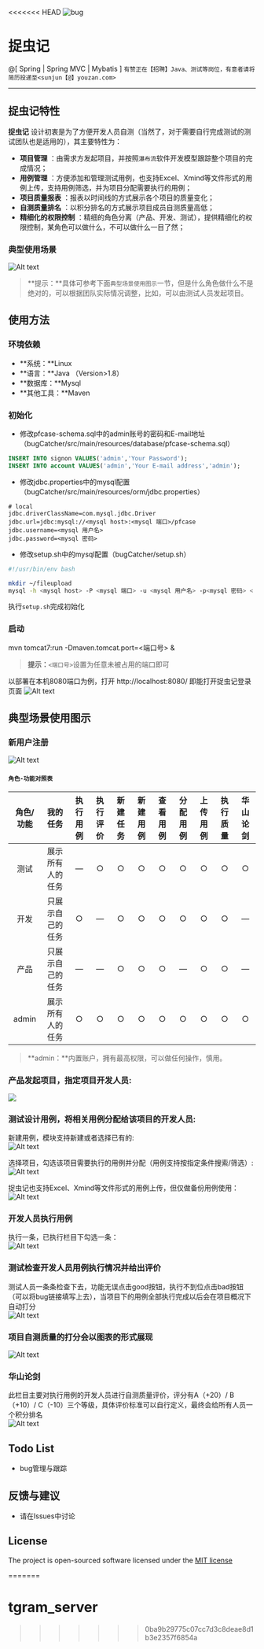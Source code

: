 <<<<<<< HEAD
![bug](README/capture_bug.png)

# 捉虫记

@[ Spring | Spring MVC | Mybatis ]
`有赞正在【招聘】Java、测试等岗位，有意者请将简历投递至<sunjun【@】youzan.com>`

-------------------

## 捉虫记特性

**捉虫记** 设计初衷是为了方便开发人员自测（当然了，对于需要自行完成测试的测试团队也是适用的），其主要特性为：

- **项目管理** ：由需求方发起项目，并按照`瀑布流`软件开发模型跟踪整个项目的完成情况；
- **用例管理** ：方便添加和管理测试用例，也支持Excel、Xmind等文件形式的用例上传，支持用例筛选，并为项目分配需要执行的用例；
- **项目质量报表** ：报表以时间线的方式展示各个项目的质量变化；
- **自测质量排名** ：以积分排名的方式展示项目成员自测质量高低；
- **精细化的权限控制** ：精细的角色分离（产品、开发、测试），提供精细化的权限控制，某角色可以做什么，不可以做什么一目了然；

### 典型使用场景
![Alt text](README/liu.jpeg)
> **提示：**具体可参考下面`典型场景使用图示`一节，但是什么角色做什么不是绝对的，可以根据团队实际情况调整，比如，可以由测试人员发起项目。

## 使用方法

### 环境依赖
- **系统：**Linux
- **语言：**Java （Version>1.8）
- **数据库：**Mysql
- **其他工具：**Maven

### 初始化
- 修改pfcase-schema.sql中的admin账号的密码和E-mail地址（bugCatcher/src/main/resources/database/pfcase-schema.sql）  
``` sql
INSERT INTO signon VALUES('admin','Your Password');
INSERT INTO account VALUES('admin','Your E-mail address','admin');
```

- 修改jdbc.properties中的mysql配置（bugCatcher/src/main/resources/orm/jdbc.properties）
```
# local
jdbc.driverClassName=com.mysql.jdbc.Driver
jdbc.url=jdbc:mysql://<mysql host>:<mysql 端口>/pfcase
jdbc.username=<mysql 用户名>
jdbc.password=<mysql 密码>
```

- 修改setup.sh中的mysql配置（bugCatcher/setup.sh）
``` bash
#!/usr/bin/env bash

mkdir ~/fileupload
mysql -h <mysql host> -P <mysql 端口> -u <mysql 用户名> -p<mysql 密码> < <上述pfcase-schema.sql文件的绝对路径>
```

执行`setup.sh`完成初始化

### 启动
mvn tomcat7:run -Dmaven.tomcat.port=<端口号> &
>**提示：**`<端口号>`设置为任意未被占用的端口即可

以部署在本机8080端口为例，打开 http://localhost:8080/ 即能打开捉虫记登录页面
![Alt text](README/signin.jpeg)

## 典型场景使用图示
### 新用户注册
![Alt text](README/new.jpeg)

#### `角色-功能对照表`
| 角色/功能 | 我的任务 | 执行用例 | 执行评价 | 新建任务 |  新建用例 | 查看用例 | 分配用例 | 上传用例 | 执行质量 | 华山论剑
| :-: | :-: | :-: | :-: | :-: | :-: | :-: | :-: | :-: | :-: | :-: |
| 测试 | 展示所有人的任务 |  —  | ○   | ○   | ○   |  ○  | ○  | ○   |  ○  |    ○  |
| 开发 | 只展示自己的任务 |○ |   —    |   ○ | ○   |   ○ |  ○ |  ○  |   ○ |   —     |
| 产品 | 只展示自己的任务 |  —  |  —     |  ○  |  ○  |   ○ |  —    |   ○ |  ○  |   —     |
| admin | 展示所有人的任务 |○| ○  |   ○ |  ○  | ○   |  ○  | ○  | ○   | ○  |
>**admin：**内置账户，拥有最高权限，可以做任何操作，慎用。

### 产品发起项目，指定项目开发人员:
<img src="README/new_task.jpeg">

### 测试设计用例，将相关用例分配给该项目的开发人员:
新建用例，模块支持新建或者选择已有的:  
![Alt text](README/new_case.jpeg)

选择项目，勾选该项目需要执行的用例并分配（用例支持按指定条件搜索/筛选）:  
![Alt text](README/fenpei.jpeg)

捉虫记也支持Excel、Xmind等文件形式的用例上传，但仅做备份用例使用：  
![Alt text](README/upload.jpeg)


### 开发人员执行用例
执行一条，已执行栏目下勾选一条：  
![Alt text](README/my.jpeg)

### 测试检查开发人员用例执行情况并给出评价
测试人员一条条检查下去，功能无误点击good按钮，执行不到位点击bad按钮（可以将bug链接填写上去），当项目下的用例全部执行完成以后会在项目概况下自动打分  
![Alt text](README/pingfen.jpeg)

### 项目自测质量的打分会以图表的形式展现
![Alt text](README/pic.jpeg)

### 华山论剑
此栏目主要对执行用例的开发人员进行自测质量评价，评分有A（+20）/ B（+10）/ C（-10）三个等级，具体评价标准可以自行定义，最终会给所有人员一个积分排名  
![Alt text](README/jian.jpeg)

## Todo List
- bug管理与跟踪

## 反馈与建议
- 请在Issues中讨论

## License

The project is open-sourced software licensed under the [MIT license][1]


[1]: https://opensource.org/licenses/MIT
=======
# tgram_server
>>>>>>> 0ba9b29775c07cc7d3c8deae8d1b3e2357f6854a
